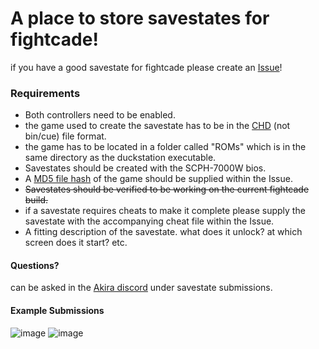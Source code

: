 # A place to store savestates for fightcade!
if you have a good savestate for fightcade please create an [Issue](https://github.com/HeatXD/duckstation-fightcade-savestates/issues)!

### Requirements
- Both controllers need to be enabled.
- the game used to create the savestate has to be in the [CHD](https://i12bretro.github.io/tutorials/0323.html) (not bin/cue) file format.
- the game has to be located in a folder called "ROMs" which is in the same directory as the duckstation executable. 
- Savestates should be created with the SCPH-7000W bios.
- A [MD5 file hash](https://emn178.github.io/online-tools/md5_checksum.html) of the game should be supplied within the Issue.
- ~~Savestates should be verified to be working on the current fightcade build.~~ 
- if a savestate requires cheats to make it complete please supply the savestate with the accompanying cheat file within the Issue.
- A fitting description of the savestate. what does it unlock? at which screen does it start? etc.

#### Questions?
can be asked in the [Akira discord](https://discord.gg/daGByKw) under savestate submissions.

#### Example Submissions
![image](https://user-images.githubusercontent.com/45072324/231130552-5c1f5e31-5dd7-4035-b061-0e4aa0f922cf.png)
![image](https://user-images.githubusercontent.com/45072324/231047245-3e7eaad6-dacc-4287-8f7c-b3cf2fbc6802.png)
